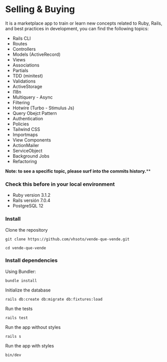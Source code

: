# Selling & Buying
It is a marketplace app to train or learn new concepts related to Ruby, Rails, and best practices in development, you can find the following topics:

- Rails CLI
- Routes
- Controllers
- Models (ActiveRecord)
- Views
- Associations
- Partials
- TDD (minitest)
- Validations
- ActiveStorage
- I18n
- Multiquery - Async
- Filtering
- Hotwire (Turbo - Stimulus Js)
- Query Obejct Pattern
- Authentication
- Policies
- Tailwind CSS
- Importmaps
- View Components
- ActionMailer
- ServiceObject
- Background Jobs
- Refactoring

**Note: to see a specific topic, please surf into the commits history.****

### Check this before in your local environment
- Ruby version 3.1.2
- Rails versión 7.0.4
- PostgreSQL 12

### Install
Clone the repository

`git clone https://github.com/vhsoto/vende-que-vende.git`

`cd vende-que-vende`

### Install dependencies

Using Bundler:

`bundle install`

Initialize the database

`rails db:create db:migrate db:fixtures:load`

Run the tests

`rails test`

Run the app without styles

`rails s`

Run the app with styles

`bin/dev`

